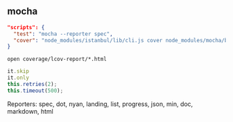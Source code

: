 mocha
-

````json
"scripts": {
  "test": "mocha --reporter spec",
  "cover": "node_modules/istanbul/lib/cli.js cover node_modules/mocha/bin/_mocha -- -R spec test/*"
}
````

````
open coverage/lcov-report/*.html
````

````js
it.skip
it.only
this.retries(2);
this.timeout(500);
````

Reporters: spec, dot, nyan, landing, list, progress, json, min, doc, markdown, html
